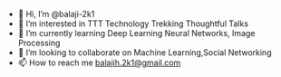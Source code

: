 - 👋 Hi, I’m @balaji-2k1
- 👀 I’m interested in TTT Technology Trekking Thoughtful Talks 
- 🌱 I’m currently learning Deep Learning Neural Networks, Image Processing
- 💞️ I’m looking to collaborate on Machine Learning,Social Networking
- 📫 How to reach me balajih.2k1@gmail.com

<!---
balaji-2k1/balaji-2k1 is a ✨ special ✨ repository because its `README.md` (this file) appears on your GitHub profile.
You can click the Preview link to take a look at your changes.
--->
